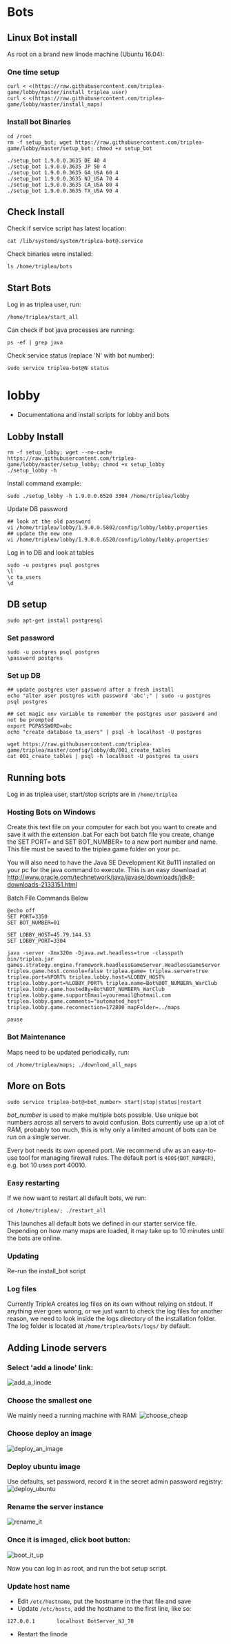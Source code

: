 # Bots

## Linux Bot install

As root on a brand new linode machine (Ubuntu 16.04):

### One time setup
```
curl < <(https://raw.githubusercontent.com/triplea-game/lobby/master/install_triplea_user) 
curl < <(https://raw.githubusercontent.com/triplea-game/lobby/master/install_maps) 
```

### Install bot Binaries
```
cd /root
rm -f setup_bot; wget https://raw.githubusercontent.com/triplea-game/lobby/master/setup_bot; chmod +x setup_bot

./setup_bot 1.9.0.0.3635 DE 40 4
./setup_bot 1.9.0.0.3635 JP 50 4
./setup_bot 1.9.0.0.3635 GA_USA 60 4
./setup_bot 1.9.0.0.3635 NJ_USA 70 4
./setup_bot 1.9.0.0.3635 CA_USA 80 4
./setup_bot 1.9.0.0.3635 TX_USA 90 4
```

## Check Install

Check if service script has latest location:
```
cat /lib/systemd/system/triplea-bot@.service
```

Check binaries were installed:
```
ls /home/triplea/bots
```

## Start Bots

Log in as triplea user, run:
```
/home/triplea/start_all
```

Can check if bot java processes are running:
```
ps -ef | grep java
```

Check service status (replace 'N' with bot number):
```
sudo service triplea-bot@N status
```


# lobby
- Documentationa and install scripts for lobby and bots


## Lobby Install
```
rm -f setup_lobby; wget --no-cache https://raw.githubusercontent.com/triplea-game/lobby/master/setup_lobby; chmod +x setup_lobby
./setup_lobby -h
```

Install command example:
```
sudo ./setup_lobby -h 1.9.0.0.6520 3304 /home/triplea/lobby
```


Update DB password
```
## look at the old password
vi /home/triplea/lobby/1.9.0.0.5802/config/lobby/lobby.properties 
## update the new one
vi /home/triplea/lobby/1.9.0.0.6520/config/lobby/lobby.properties  
```

Log in to DB and look at tables
```
sudo -u postgres psql postgres
\l
\c ta_users
\d
```

## DB setup

```
sudo apt-get install postgresql
```

### Set password
```
sudo -u postgres psql postgres
\password postgres

```

### Set up DB
```
## update postgres user password after a fresh install
echo "alter user postgres with password 'abc';" | sudo -u postgres psql postgres

## set magic env variable to remember the postgres user password and not be prompted
export PGPASSWORD=abc
echo "create database ta_users" | psql -h localhost -U postgres

wget https://raw.githubusercontent.com/triplea-game/triplea/master/config/lobby/db/001_create_tables
cat 001_create_tables | psql -h localhost -U postgres ta_users
```


## Running bots
Log in as triplea user, start/stop scripts are in `/home/triplea`

### Hosting Bots on Windows

Create this text file on your computer for each bot you want to create and save it with the extension .bat
For each bot batch file you create, change the SET PORT= and SET BOT_NUMBER= to a new port number and name. This file must be saved to the triplea game folder on your pc.

You will also need to have the Java SE Development Kit 8u111 installed on your pc for the java command to execute. This is an easy download at http://www.oracle.com/technetwork/java/javase/downloads/jdk8-downloads-2133151.html

Batch File Commands Below
```
@echo off
SET PORT=3350
SET BOT_NUMBER=01

SET LOBBY_HOST=45.79.144.53
SET LOBBY_PORT=3304

java -server -Xmx320m -Djava.awt.headless=true -classpath bin/triplea.jar games.strategy.engine.framework.headlessGameServer.HeadlessGameServer triplea.game.host.console=false triplea.game= triplea.server=true triplea.port=%PORT% triplea.lobby.host=%LOBBY_HOST% triplea.lobby.port=%LOBBY_PORT% triplea.name=Bot%BOT_NUMBER%_WarClub triplea.lobby.game.hostedBy=Bot%BOT_NUMBER%_WarClub triplea.lobby.game.supportEmail=youremail@hotmail.com triplea.lobby.game.comments="automated_host" triplea.lobby.game.reconnection=172800 mapFolder=../maps

pause
```

### Bot Maintenance

Maps need to be updated periodically, run:
```
cd /home/triplea/maps; ./download_all_maps
```

## More on Bots
```
sudo service triplea-bot@<bot_number> start|stop|status|restart
```
_bot_number_ is used to make multiple bots possible. Use unique bot numbers across all servers to avoid confusion. Bots currently use up a lot of RAM, probably too much, this is why only a limited amount of bots can be run on a single server.

Every bot needs its own opened port. We recommend ufw as an easy-to-use tool for managing firewall rules.
The default port is `400${BOT_NUMBER}`, e.g. bot 10 uses port 40010.

### Easy restarting
If we now want to restart all default bots, we run:
```
cd /home/triplea/; ./restart_all
```
This launches all default bots we defined in our starter service file.
Depending on how many maps are loaded, it may take up to 10 minutes until the bots are online.

### Updating

Re-run the install_bot script


### Log files
Currently TripleA creates log files on its own without relying on stdout.
If anything ever goes wrong, or we just want to check the log files for another reason, we need to look inside the logs directory of the installation folder.
The log folder is located at `/home/triplea/bots/logs/` by default.




## Adding Linode servers

### Select 'add a linode' link:
![add_a_linode](https://user-images.githubusercontent.com/12397753/28345142-0ac9347a-6bdd-11e7-84cf-b46028362afa.png)

### Choose the smallest one
We mainly need a running machine with RAM:
![choose_cheap](https://user-images.githubusercontent.com/12397753/28344981-f65df044-6bdb-11e7-88e2-98914c388459.png)

### Choose deploy an image
![deploy_an_image](https://user-images.githubusercontent.com/12397753/28344978-f64d41b8-6bdb-11e7-9f80-9ca93bdab10a.png)

### Deploy ubuntu image
Use defaults, set password, record it in the secret admin password registry:
![deploy_ubuntu](https://user-images.githubusercontent.com/12397753/28344980-f65d685e-6bdb-11e7-8740-b47a26784a27.png)

### Rename the server instance
![rename_it](https://user-images.githubusercontent.com/12397753/28344979-f64e37f8-6bdb-11e7-8161-cdd0c1628a8e.png)

### Once it is imaged, click boot button:
![boot_it_up](https://user-images.githubusercontent.com/12397753/28344977-f6491a34-6bdb-11e7-9b4e-e0545a9469fb.png)

Now you can log in as root, and run the bot setup script. 

### Update host name
- Edit `/etc/hostname`, put the hostname in the that file and save
- Update `/etc/hosts`, add the hostname to the first line, like so:
```
127.0.0.1       localhost BotServer_NJ_70
```
- Restart the linode


